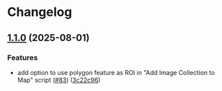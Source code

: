 # Changelog

## [1.1.0](https://github.com/gee-community/arcgis-earthengine-toolbox/compare/v1.0.0...v1.1.0) (2025-08-01)


### Features

* add option to use polygon feature as ROI in "Add Image Collection to Map" script ([#83](https://github.com/gee-community/arcgis-earthengine-toolbox/issues/83)) ([3c22c96](https://github.com/gee-community/arcgis-earthengine-toolbox/commit/3c22c962243e24053d7d6e522ee18c03ab1b4a04))
